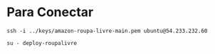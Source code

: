 # Para Conectar #

```
ssh -i ../keys/amazon-roupa-livre-main.pem ubuntu@54.233.232.60
```


```
su - deploy-roupalivre
```
